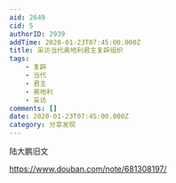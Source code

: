 ```yaml
---
aid: 2649
cid: 5
authorID: 2939
addTime: 2020-01-23T07:45:00.000Z
title: 采访当代奥地利君主复辟组织
tags:
    - 复辟
    - 当代
    - 君主
    - 奥地利
    - 采访
comments: []
date: 2020-01-23T07:45:00.000Z
category: 分享发现
---
```


陆大鹏旧文

https://www.douban.com/note/681308197/
